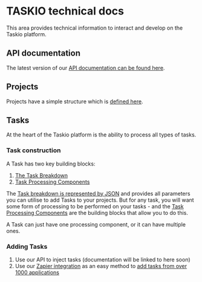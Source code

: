 # TASKIO technical docs

This area provides technical information to interact and develop on the Taskio platform.

## API documentation

The latest version of our [API documentation can be found here](https://api.task.io/docs).

## Projects

Projects have a simple structure which is [defined here](/developer/project.md).

## Tasks

At the heart of the Taskio platform is the ability to process all types of tasks. 

### Task construction

A Task has two key building blocks:

1. [The Task Breakdown](/developer/task.md)
2. [Task Processing Components](/developer/components.md)

The [Task breakdown is represented by JSON](/developer/task.md) and provides all parameters you can utilise to add Tasks to your projects. But for any task, you will want some form of processing to be performed on your tasks - and the [Task Processing Components](/developer/components.md) are the building blocks that allow you to do this.

A Task can just have one processing component, or it can have multiple ones.

### Adding Tasks

1. Use our API to inject tasks (documentation will be linked to here soon)
2. Use our [Zapier integration](/developer/zapier.md) as an easy method to [add tasks from over 1000 applications](https://zapier.com/)

